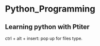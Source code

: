 # Python_Programming
Learning python with Ptiter
--------------------------------------------------------------------------------------------------------------------------------------------------
ctrl + alt + insert: pop up for files type.
